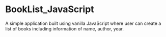 # BookList_JavaScript
A simple application built using vanilla JavaScript where user  can create a list of books including information of name, author, year.
